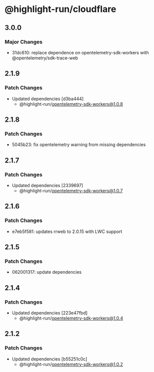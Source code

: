 # @highlight-run/cloudflare

## 3.0.0

### Major Changes

-   31dc610: replace dependence on opentelemetry-sdk-workers with @opentelemetry/sdk-trace-web

## 2.1.9

### Patch Changes

-   Updated dependencies [d3ba444]
    -   @highlight-run/opentelemetry-sdk-workers@1.0.8

## 2.1.8

### Patch Changes

-   5045b23: fix opentelemetry warning from missing dependencies

## 2.1.7

### Patch Changes

-   Updated dependencies [2339697]
    -   @highlight-run/opentelemetry-sdk-workers@1.0.7

## 2.1.6

### Patch Changes

-   e7eb5f581: updates rrweb to 2.0.15 with LWC support

## 2.1.5

### Patch Changes

-   062001317: update dependencies

## 2.1.4

### Patch Changes

-   Updated dependencies [223e47fbd]
    -   @highlight-run/opentelemetry-sdk-workers@1.0.4

## 2.1.2

### Patch Changes

-   Updated dependencies [b55251c0c]
    -   @highlight-run/opentelemetry-sdk-workers@1.0.2
